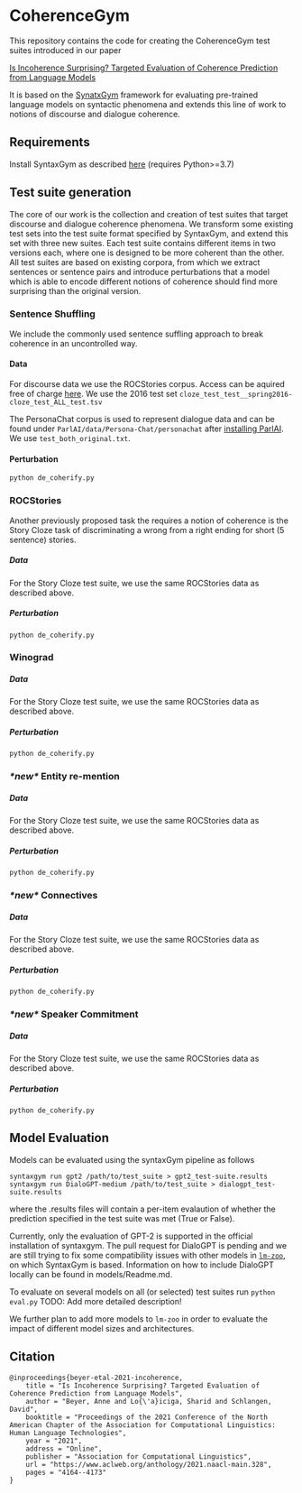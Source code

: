 # CoherenceGym

This repository contains the code for creating the CoherenceGym test suites introduced in our paper 

[Is Incoherence Surprising? Targeted Evaluation of Coherence Prediction from Language Models](https://www.aclweb.org/anthology/2021.naacl-main.328/) 

It is based on the [SynatxGym](https://cpllab.github.io/syntaxgym-core/) framework for evaluating pre-trained language models on syntactic phenomena and extends this line of work to notions of discourse and dialogue coherence.

## Requirements

Install SyntaxGym as described [here](https://cpllab.github.io/syntaxgym-core/) (requires Python>=3.7)

## Test suite generation

The core of our work is the collection and creation of test suites that target discourse and dialogue coherence phenomena.
We transform some existing test sets into the test suite format specified by SyntaxGym, and extend this set with three new suites.
Each test suite contains different items in two versions each, where one is designed to be more coherent than the other.
All test suites are based on existing corpora, from which we extract sentences or sentence pairs and introduce perturbations that a model
which is able to encode different notions of coherence should find more surprising than the original version.

### Sentence Shuffling
We include the commonly used sentence suffling approach to break coherence in an uncontrolled way.

#### Data
For discourse data we use the ROCStories corpus. Access can be aquired free of charge [here](https://www.cs.rochester.edu/nlp/rocstories/). We use the 2016 test set ```cloze_test_test__spring2016-cloze_test_ALL_test.tsv```

The PersonaChat corpus is used to represent dialogue data and can be found under ```ParlAI/data/Persona-Chat/personachat``` after [installing ParlAI](https://github.com/facebookresearch/ParlAI#installing-parlai). We use ```test_both_original.txt```.

#### Perturbation
```python de_coherify.py ```

### ROCStories
Another previously proposed task the requires a notion of coherence is the Story Cloze task of discriminating a wrong from a right ending for short (5 sentence) stories.
##### Data
For the Story Cloze test suite, we use the same ROCStories data as described above.
##### Perturbation
```python de_coherify.py ```

### Winograd
##### Data
For the Story Cloze test suite, we use the same ROCStories data as described above.
##### Perturbation
```python de_coherify.py ```

### *\*new\** Entity re-mention
##### Data
For the Story Cloze test suite, we use the same ROCStories data as described above.
##### Perturbation
```python de_coherify.py ```

### *\*new\** Connectives
##### Data
For the Story Cloze test suite, we use the same ROCStories data as described above.
##### Perturbation
```python de_coherify.py ```

### *\*new\** Speaker Commitment
##### Data
For the Story Cloze test suite, we use the same ROCStories data as described above.
##### Perturbation
```python de_coherify.py ```

## Model Evaluation

Models can be evaluated using the syntaxGym pipeline as follows

```
syntaxgym run gpt2 /path/to/test_suite > gpt2_test-suite.results
syntaxgym run DialoGPT-medium /path/to/test_suite > dialogpt_test-suite.results
```
where the .results files will contain a per-item evalaution of whether the prediction specified in the test suite was met (True or False).

Currently, only the evaluation of GPT-2 is supported in the official installation of syntaxgym. The pull request for DialoGPT is pending and we are still trying to fix some compatibility issues with other models in [`lm-zoo`](https://cpllab.github.io/lm-zoo/), on which SyntaxGym is based. Information on how to include DialoGPT locally can be found in models/Readme.md. 

To evaluate on several models on all (or selected) test suites run
```python eval.py``` TODO: Add more detailed description!

We further plan to add more models to `lm-zoo` in order to evaluate the impact of different model sizes and architectures. 


## Citation
```
@inproceedings{beyer-etal-2021-incoherence,
    title = "Is Incoherence Surprising? Targeted Evaluation of Coherence Prediction from Language Models",
    author = "Beyer, Anne and Lo{\'a}iciga, Sharid and Schlangen, David",
    booktitle = "Proceedings of the 2021 Conference of the North American Chapter of the Association for Computational Linguistics: Human Language Technologies",
    year = "2021",
    address = "Online",
    publisher = "Association for Computational Linguistics",
    url = "https://www.aclweb.org/anthology/2021.naacl-main.328",
    pages = "4164--4173"
}
```

